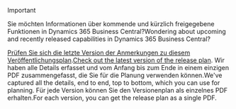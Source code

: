 > [!IMPORTANT]
>
> <span data-ttu-id="34bb7-101">Sie möchten Informationen über kommende und kürzlich freigegebene Funktionen in Dynamics 365 Business Central?</span><span class="sxs-lookup"><span data-stu-id="34bb7-101">Wondering about upcoming and recently released capabilities in Dynamics 365 Business Central?</span></span>
>
> <span data-ttu-id="34bb7-102">[Prüfen Sie sich die letzte Version der Anmerkungen zu diesem Veröffentlichungsplan](/dynamics365/release-plans/index).</span><span class="sxs-lookup"><span data-stu-id="34bb7-102">[Check out the latest version of the release plan](/dynamics365/release-plans/index).</span></span> <span data-ttu-id="34bb7-103">Wir haben alle Details erfasset und vom Anfang bis zum Ende in einem einzigen PDF zusammengefasst, die Sie für die Planung verwenden können.</span><span class="sxs-lookup"><span data-stu-id="34bb7-103">We've captured all the details, end to end, top to bottom, which you can use for planning.</span></span> <span data-ttu-id="34bb7-104">Für jede Version können Sie den Versionenplan als einzelnes PDF erhalten.</span><span class="sxs-lookup"><span data-stu-id="34bb7-104">For each version, you can get the release plan as a single PDF.</span></span>  
